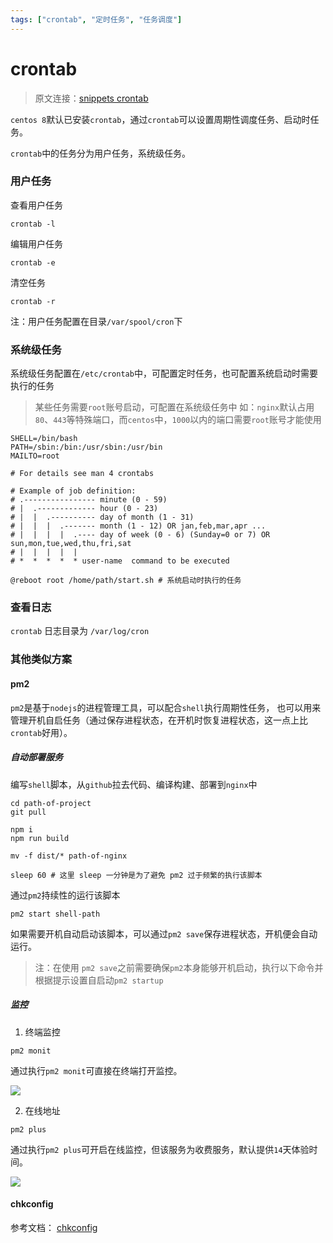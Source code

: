 ```yaml
---
tags: ["crontab", "定时任务", "任务调度"]
---
```


# crontab

> 原文连接：[snippets crontab](https://snippets.z.wiki/#!./snippets/shell/crontab/)

`centos 8`默认已安装`crontab`，通过`crontab`可以设置周期性调度任务、启动时任务。

`crontab`中的任务分为用户任务，系统级任务。

### 用户任务

查看用户任务
```shell
crontab -l
```

编辑用户任务
```shell
crontab -e
```

清空任务
```shell
crontab -r
```

注：用户任务配置在目录`/var/spool/cron`下


### 系统级任务
系统级任务配置在`/etc/crontab`中，可配置定时任务，也可配置系统启动时需要执行的任务

> 某些任务需要`root`账号启动，可配置在系统级任务中
> 如：`nginx`默认占用`80`、`443`等特殊端口，而`centos`中，`1000`以内的端口需要`root`账号才能使用

```shell
SHELL=/bin/bash
PATH=/sbin:/bin:/usr/sbin:/usr/bin
MAILTO=root

# For details see man 4 crontabs

# Example of job definition:
# .---------------- minute (0 - 59)
# |  .------------- hour (0 - 23)
# |  |  .---------- day of month (1 - 31)
# |  |  |  .------- month (1 - 12) OR jan,feb,mar,apr ...
# |  |  |  |  .---- day of week (0 - 6) (Sunday=0 or 7) OR sun,mon,tue,wed,thu,fri,sat
# |  |  |  |  |
# *  *  *  *  * user-name  command to be executed

@reboot root /home/path/start.sh # 系统启动时执行的任务
```

### 查看日志

`crontab` 日志目录为 `/var/log/cron`


### 其他类似方案

#### pm2

`pm2`是基于`nodejs`的进程管理工具，可以配合`shell`执行周期性任务，
也可以用来管理开机自启任务（通过保存进程状态，在开机时恢复进程状态，这一点上比`crontab`好用）。

##### 自动部署服务

编写`shell`脚本，从`github`拉去代码、编译构建、部署到`nginx`中
```shell
cd path-of-project
git pull

npm i
npm run build

mv -f dist/* path-of-nginx

sleep 60 # 这里 sleep 一分钟是为了避免 pm2 过于频繁的执行该脚本
```

通过`pm2`持续性的运行该脚本
```shell
pm2 start shell-path
```

如果需要开机自动启动该脚本，可以通过`pm2 save`保存进程状态，开机便会自动运行。


> 注：在使用 `pm2 save`之前需要确保`pm2`本身能够开机启动，执行以下命令并根据提示设置自启动`pm2 startup`

##### 监控

1. 终端监控

```shell
pm2 monit
```

通过执行`pm2 monit`可直接在终端打开监控。

![](https://z.wiki/autoupload/2022-07-28/e31fbb29ab28463f8417d03e3c2f0b72.image.png)

2. 在线地址

```shell
pm2 plus
```

通过执行`pm2 plus`可开启在线监控，但该服务为收费服务，默认提供`14`天体验时间。

![](https://z.wiki/autoupload/2022-07-28/d4b8b27aba294846b94bf2c8af4b9de4.image.png)


#### chkconfig


参考文档： [chkconfig](https://www.linuxjournal.com/article/4445)


